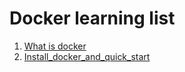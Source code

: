 # Docker learning list
1. [What is docker](https://github.com/kow3388/docker_learning/tree/main/what_is_docker)
2. [Install_docker_and_quick_start](https://github.com/kow3388/docker_learning/tree/main/install_docker_and_quick_start)
